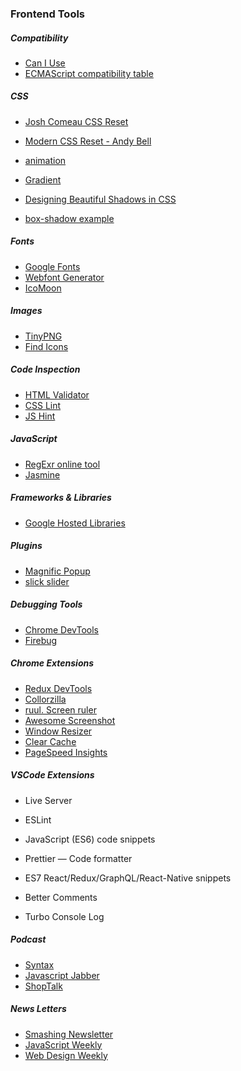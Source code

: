 ### Frontend Tools

##### Compatibility

- [Can I Use](http://caniuse.com/)
- [ECMAScript compatibility table](http://kangax.github.io/compat-table/es6/)


##### CSS

- [Josh Comeau CSS Reset](https://www.joshwcomeau.com/css/custom-css-reset/)
- [Modern CSS Reset - Andy Bell](https://gist.github.com/Asjas/4b0736108d56197fce0ec9068145b421)

- [animation](https://animista.net/)
- [Gradient](https://cssgradient.io/)
- [Designing Beautiful Shadows in CSS](https://www.joshwcomeau.com/css/designing-shadows/)
- [box-shadow example](https://getcssscan.com/css-box-shadow-examples)


##### Fonts

- [Google Fonts](https://www.google.com/fonts)
- [Webfont Generator](http://www.fontsquirrel.com/tools/webfont-generator)
- [IcoMoon](https://icomoon.io/)


##### Images

- [TinyPNG](https://tinypng.com/)
- [Find Icons](http://findicons.com/)


##### Code Inspection

- [HTML Validator](http://validator.w3.org/)
- [CSS Lint](http://csslint.net/)
- [JS Hint](http://www.jshint.com/)


##### JavaScript

- [RegExr online tool](http://www.regexr.com/)
- [Jasmine](http://jasmine.github.io/)


##### Frameworks & Libraries

- [Google Hosted Libraries](https://developers.google.com/speed/libraries)


##### Plugins

- [Magnific Popup](http://dimsemenov.com/plugins/magnific-popup/)
- [slick slider](http://kenwheeler.github.io/slick/)


##### Debugging Tools

- [Chrome DevTools](https://developers.google.com/chrome-developer-tools/)
- [Firebug](http://getfirebug.com/)


##### Chrome Extensions

- [Redux DevTools](https://chrome.google.com/webstore/detail/redux-devtools/lmhkpmbekcpmknklioeibfkpmmfibljd)
- [Collorzilla](https://chrome.google.com/webstore/detail/colorzilla/bhlhnicpbhignbdhedgjhgdocnmhomnp)
- [ruul. Screen ruler](https://chrome.google.com/webstore/detail/ruul-screen-ruler/mlbnpnlmfngmlcmkhjpbfokdphfehhjj)
- [Awesome Screenshot](https://chrome.google.com/webstore/detail/awesome-screenshot-captur/alelhddbbhepgpmgidjdcjakblofbmce)
- [Window Resizer](https://chrome.google.com/webstore/detail/window-resizer/kkelicaakdanhinjdeammmilcgefonfh)
- [Clear Cache](https://chrome.google.com/webstore/detail/clear-cache/cppjkneekbjaeellbfkmgnhonkkjfpdn)
- [PageSpeed Insights](https://chrome.google.com/webstore/detail/pagespeed-insights-by-goo/gplegfbjlmmehdoakndmohflojccocli)

##### VSCode Extensions

- Live Server
- ESLint
- JavaScript (ES6) code snippets
- Prettier — Code formatter
- ES7 React/Redux/GraphQL/React-Native snippets

- Better Comments
- Turbo Console Log


##### Podcast

- [Syntax](https://syntax.fm/)
- [Javascript Jabber](https://topenddevs.com/podcasts/javascript-jabber)
- [ShopTalk](http://shoptalkshow.com/)

##### News Letters

- [Smashing Newsletter](http://www.smashingmagazine.com/the-smashing-newsletter/)
- [JavaScript Weekly](http://javascriptweekly.com/)
- [Web Design Weekly](http://web-design-weekly.com/)
